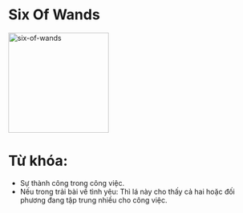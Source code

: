 # Six Of Wands

<img style="width: 200px;" alt="six-of-wands"
  src="https://www.alittlesparkofjoy.com/wp-content/uploads/2020/04/six-of-wands-tarot-card.jpg">

**Từ khóa:**
===

* Sự thành công trong công việc.
* Nếu trong trải bài về tình yêu: Thì lá này cho thấy cả hai hoặc đối phương đang tập trung nhiều cho công việc.

